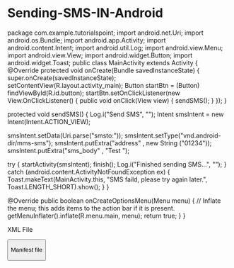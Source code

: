 # Sending-SMS-IN-Android
package com.example.tutorialspoint;
import android.net.Uri;
import android.os.Bundle;
import android.app.Activity;
import android.content.Intent;
import android.util.Log;
import android.view.Menu;
import android.view.View;
import android.widget.Button;
import android.widget.Toast;
public class MainActivity extends Activity {
 @Override
 protected void onCreate(Bundle savedInstanceState) {
 super.onCreate(savedInstanceState);
 setContentView(R.layout.activity_main);
 Button startBtn = (Button) findViewById(R.id.button);
startBtn.setOnClickListener(new View.OnClickListener() {
 public void onClick(View view) {
 sendSMS();
 }
 });
 }
 
 protected void sendSMS() {
 Log.i("Send SMS", "");
 Intent smsIntent = new Intent(Intent.ACTION_VIEW);
 
 smsIntent.setData(Uri.parse("smsto:"));
 smsIntent.setType("vnd.android-dir/mms-sms");
 smsIntent.putExtra("address" , new String ("01234"));
 smsIntent.putExtra("sms_body" , "Test ");
 
 try {
 startActivity(smsIntent);
 finish();
 Log.i("Finished sending SMS...", "");
 } catch (android.content.ActivityNotFoundException ex) {
 Toast.makeText(MainActivity.this, 
 "SMS faild, please try again later.", Toast.LENGTH_SHORT).show();
 }
 }
 
 @Override
 public boolean onCreateOptionsMenu(Menu menu) {
 // Inflate the menu; this adds items to the action bar if it is present.
getMenuInflater().inflate(R.menu.main, menu);
 return true;
 }
}






XML File
<?xml version="1.0" encoding="utf-8"?>

<RelativeLayout xmlns:android="http://schemas.android.com/apk/res/android"
 xmlns:tools="http://schemas.android.com/tools"
 android:layout_width="match_parent"
 android:layout_height="match_parent"
 android:paddingLeft="@dimen/activity_horizontal_margin"
 android:paddingRight="@dimen/activity_horizontal_margin"
 android:paddingTop="@dimen/activity_vertical_margin"
 android:paddingBottom="@dimen/activity_vertical_margin"
 tools:context=".MainActivity">
 
 <TextView
 android:layout_width="wrap_content"
 android:layout_height="wrap_content"
 android:text="Drag and Drop Example"
 android:id="@+id/textView"
 android:layout_alignParentTop="true"
 android:layout_centerHorizontal="true"
 android:textSize="30dp" />
 
 <TextView
 android:layout_width="wrap_content"
 android:layout_height="wrap_content"
 android:text="Tutorials Point "
 android:id="@+id/textView2"
 android:layout_below="@+id/textView"
 android:layout_centerHorizontal="true"
 android:textSize="30dp"
 android:textColor="#ff14be3c" />
 
 <ImageView
 android:layout_width="wrap_content"
 android:layout_height="wrap_content"
 android:id="@+id/imageView"
 android:layout_marginTop="48dp"
 android:layout_below="@+id/textView2"
android:layout_centerHorizontal="true" />
 
 <Button
 android:layout_width="wrap_content"
 android:layout_height="wrap_content"
 android:text="Compose SMS"
 android:id="@+id/button"
 android:layout_below="@+id/imageView"
 android:layout_alignRight="@+id/textView2"
 android:layout_alignEnd="@+id/textView2"
 android:layout_marginTop="54dp"
 android:layout_alignLeft="@+id/imageView"
 android:layout_alignStart="@+id/imageView" />
 
</RelativeLayout>



Manifest file
<?xml version="1.0" encoding="utf-8"?>
<manifest xmlns:android="http://schemas.android.com/apk/res/android"
 package="com.example.tutorialspoint" >
 
 <application
 android:allowBackup="true"
 android:icon="@drawable/ic_launcher"
 android:label="@string/app_name"
 android:theme="@style/AppTheme" >
 
 <activity
 android:name="com.example.tutorialspoint.MainActivity"
 android:label="@string/app_name" >
 
 <intent-filter>
 <action android:name="android.intent.action.MAIN" />
 <category android:name="android.intent.category.LAUNCHER" />
 </intent-filter>
 
 </activity>
 
 </application>
</manifest>
